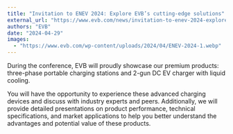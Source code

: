 ```yaml
---
title: "Invitation to ENEV 2024: Explore EVB’s cutting-edge solutions"
external_url: "https://www.evb.com/news/invitation-to-enev-2024-explore-evbs-cutting-edge-solutions/"
authors: "EVB"
date: "2024-04-29"
images:
  - "https://www.evb.com/wp-content/uploads/2024/04/ENEV-2024-1.webp"
---
```


During the conference, EVB will proudly showcase our premium products: three-phase portable charging stations and 2-gun DC EV charger with liquid cooling.

You will have the opportunity to experience these advanced charging devices and discuss with industry experts and peers. Additionally, we will provide detailed presentations on product performance, technical specifications, and market applications to help you better understand the advantages and potential value of these products.